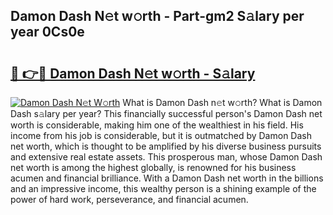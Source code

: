 ## Damon Dash N𝚎t w𝚘rth - Part-gm2 S𝚊lary per year 0Cs0e

# <h2><a href="http://gc4a5av.nevu.top/?p=Damon+Dash">🔗 👉🔴 Damon Dash N𝚎t w𝚘rth - S𝚊lary</a></h2>

[![Damon Dash N𝚎t W𝚘rth](https://i.imgur.com/Oavwk0R.jpeg)](http://gc4a5av.nevu.top/?p=Damon+Dash)
What is Damon Dash n𝚎t w𝚘rth? What is Damon Dash s𝚊lary per year?
This financially successful person's Damon Dash net worth is considerable, making him one of the wealthiest in his field. His income from his job is considerable, but it is outmatched by Damon Dash net worth, which is thought to be amplified by his diverse business pursuits and extensive real estate assets. This prosperous man, whose Damon Dash net worth is among the highest globally, is renowned for his business acumen and financial brilliance. With a Damon Dash net worth in the billions and an impressive income, this wealthy person is a shining example of the power of hard work, perseverance, and financial acumen.
